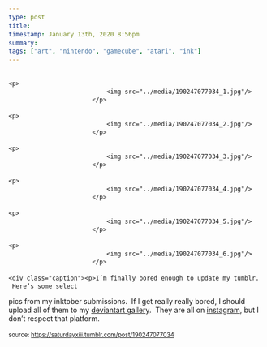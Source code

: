 ```yaml
---
type: post
title: 
timestamp: January 13th, 2020 8:56pm
summary: 
tags: ["art", "nintendo", "gamecube", "atari", "ink"]
---
```


                
                
                
                                                                                       <p>
                               <img src="../media/190247077034_1.jpg"/>
                           </p>
                                                                                                                           <p>
                               <img src="../media/190247077034_2.jpg"/>
                           </p>
                                                                                                                           <p>
                               <img src="../media/190247077034_3.jpg"/>
                           </p>
                                                                                                                           <p>
                               <img src="../media/190247077034_4.jpg"/>
                           </p>
                                                                                                                           <p>
                               <img src="../media/190247077034_5.jpg"/>
                           </p>
                                                                                                                           <p>
                               <img src="../media/190247077034_6.jpg"/>
                           </p>
                                                                                                                      <div class="caption"><p>I’m finally bored enough to update my tumblr.  Here’s some select 
pics from my inktober submissions.  If I get really really bored, I 
should upload all of them to my <a href="https://www.deviantart.com/saturdaythe13th" target="_blank">deviantart gallery</a>.  They are all on <a href="https://www.instagram.com/saturdayxiii/" target="_blank">instagram</a>, but I don’t respect that platform.<br/></p> </div>
                                    
                
                
                
                
                                
<small>source: https://saturdayxiii.tumblr.com/post/190247077034</small>
